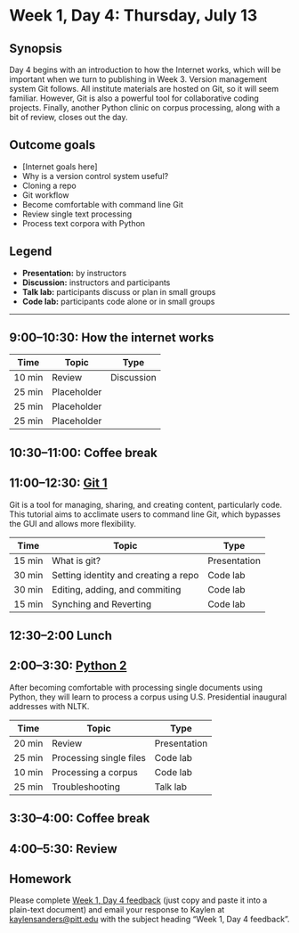 # Week 1, Day 4: Thursday, July 13

## Synopsis

Day 4 begins with an introduction to how the Internet works, which will be important when we turn to publishing in Week 3. Version management system Git follows. All institute materials are hosted on Git, so it will seem familiar. However, Git is also a powerful tool for collaborative coding projects. Finally, another Python clinic on corpus processing, along with a bit of review, closes out the day. 

## Outcome goals
* [Internet goals here]
* Why is a version control system useful?
* Cloning a repo
* Git workflow
* Become comfortable with command line Git
* Review single text processing
* Process text corpora with Python

## Legend

* **Presentation:** by instructors
* **Discussion:** instructors and participants
* **Talk lab:** participants discuss or plan in small groups
* **Code lab:** participants code alone or in small groups

______

## 9:00–10:30: How the internet works


Time | Topic | Type
---- | ---- | ----
10 min | Review | Discussion
25 min | Placeholder | 
25 min | Placeholder | 
25 min | Placeholder | 

## 10:30–11:00: Coffee break

## 11:00–12:30: [Git 1](git_tutorial.md)

Git is a tool for managing, sharing, and creating content, particularly code. This tutorial aims to acclimate users to command line Git, which bypasses the GUI and allows more flexibility.

Time | Topic | Type
---- | ---- | ----
15 min | What is git? | Presentation
30 min | Setting identity and creating a repo | Code lab
30 min | Editing, adding, and commiting | Code lab
15 min | Synching and Reverting | Code lab

## 12:30–2:00 Lunch

## 2:00–3:30: [Python 2](Python%20Clinic%20Day%202.ipynb)

After becoming comfortable with processing single documents using Python, they will learn to process a corpus using U.S. Presidential inaugural addresses with NLTK.

Time | Topic | Type
---- | ---- | ----
20 min | Review | Presentation
25 min | Processing single files | Code lab
10 min | Processing a corpus | Code lab
25 min | Troubleshooting | Talk lab

## 3:30–4:00: Coffee break

## 4:00–5:30: Review

## Homework

Please complete [Week 1, Day 4 feedback](week_1_day_4_feedback.md) (just copy and paste it into a plain-text document) and email your response to Kaylen at [kaylensanders@pitt.edu](mailto:kaylensanders@pitt.edu) with the subject heading “Week 1, Day 4 feedback”.

<!--## Readings (optional)

The following readings are mentioned in the individual activities for this day.-->

